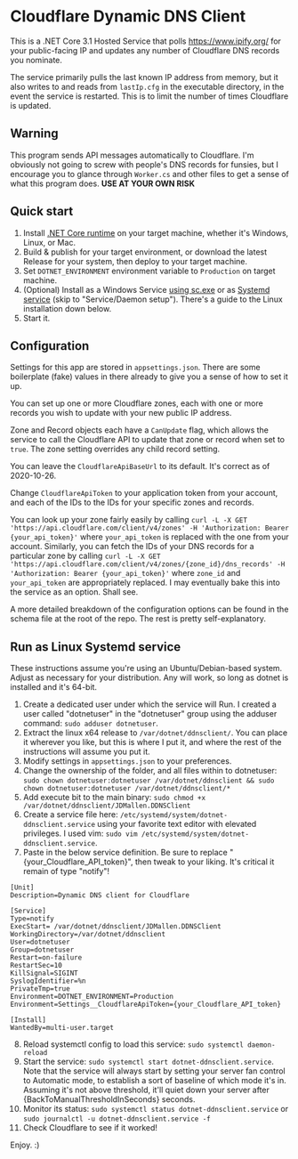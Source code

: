 # Cloudflare Dynamic DNS Client

This is a .NET Core 3.1 Hosted Service that polls https://www.ipify.org/ for your public-facing IP and updates any number of Cloudflare DNS records you nominate.

The service primarily pulls the last known IP address from memory, but it also writes to and reads from `lastIp.cfg` in the executable directory, in the event the service is restarted. This is to limit the number of times Cloudflare is updated.

## Warning
This program sends API messages automatically to Cloudflare. I'm obviously not going to screw with people's DNS records for funsies, but I encourage you to glance through `Worker.cs` and other files to get a sense of what this program does. **USE AT YOUR OWN RISK**

## Quick start
1. Install [.NET Core runtime](https://dotnet.microsoft.com/download) on your target machine, whether it's Windows, Linux, or Mac.
2. Build & publish for your target environment, or download the latest Release for your system, then deploy to your target machine.
3. Set `DOTNET_ENVIRONMENT` environment variable to `Production` on target machine.
4. (Optional) Install as a Windows Service [using sc.exe](https://support.microsoft.com/en-au/help/251192/how-to-create-a-windows-service-by-using-sc-exe) or as [Systemd service](https://dejanstojanovic.net/aspnet/2018/june/setting-up-net-core-servicedaemon-on-linux-os/) (skip to "Service/Daemon setup"). There's a guide to the Linux installation down below.
5. Start it.

## Configuration

Settings for this app are stored in `appsettings.json`. There are some boilerplate (fake) values in there already to give you a sense of how to set it up. 

You can set up one or more Cloudflare zones, each with one or more records you wish to update with your new public IP address.

Zone and Record objects each have a `CanUpdate` flag, which allows the service to call the Cloudflare API to update that zone or record when set to `true`. The zone setting overrides any child record setting.

You can leave the `CloudflareApiBaseUrl` to its default. It's correct as of 2020-10-26.

Change `CloudflareApiToken` to your application token from your account, and each of the IDs to the IDs for your specific zones and records.

You can look up your zone fairly easily by calling `curl -L -X GET 'https://api.cloudflare.com/client/v4/zones' -H 'Authorization: Bearer {your_api_token}'` where `your_api_token` is replaced with the one from your account. Similarly, you can fetch the IDs of your DNS records for a particular zone by calling `curl -L -X GET 'https://api.cloudflare.com/client/v4/zones/{zone_id}/dns_records' -H 'Authorization: Bearer {your_api_token}'` where `zone_id` and `your_api_token` are appropriately replaced. I may eventually bake this into the service as an option. Shall see.

A more detailed breakdown of the configuration options can be found in the schema file at the root of the repo. The rest is pretty self-explanatory.

## Run as Linux Systemd service

These instructions assume you're using an Ubuntu/Debian-based system. Adjust as necessary for your distribution. Any will work, so long as dotnet is installed and it's 64-bit.

1. Create a dedicated user under which the service will Run. I created a user called "dotnetuser" in the "dotnetuser" group using the adduser command: `sudo adduser dotnetuser`.
2. Extract the linux x64 release to `/var/dotnet/ddnsclient/`. You can place it wherever you like, but this is where I put it, and where the rest of the instructions will assume you put it.
3. Modify settings in `appsettings.json` to your preferences.
4. Change the ownership of the folder, and all files within to dotnetuser: `sudo chown dotnetuser:dotnetuser /var/dotnet/ddnsclient && sudo chown dotnetuser:dotnetuser /var/dotnet/ddnsclient/*`
5. Add execute bit to the main binary: `sudo chmod +x /var/dotnet/ddnsclient/JDMallen.DDNSClient`
6. Create a service file here: `/etc/systemd/system/dotnet-ddnsclient.service` using your favorite text editor with elevated privileges. I used vim: `sudo vim /etc/systemd/system/dotnet-ddnsclient.service`.
7. Paste in the below service definition. Be sure to replace "{your_Cloudflare_API_token}", then tweak to your liking. It's critical it remain of type "notify"!
```
[Unit]
Description=Dynamic DNS client for Cloudflare

[Service]
Type=notify
ExecStart= /var/dotnet/ddnsclient/JDMallen.DDNSClient
WorkingDirectory=/var/dotnet/ddnsclient
User=dotnetuser
Group=dotnetuser
Restart=on-failure
RestartSec=10
KillSignal=SIGINT
SyslogIdentifier=%n
PrivateTmp=true
Environment=DOTNET_ENVIRONMENT=Production
Environment=Settings__CloudflareApiToken={your_Cloudflare_API_token}

[Install]
WantedBy=multi-user.target
```
8. Reload systemctl config to load this service: `sudo systemctl daemon-reload`
9. Start the service: `sudo systemctl start dotnet-ddnsclient.service`. Note that the service will always start by setting your server fan control to Automatic mode, to establish a sort of baseline of which mode it's in. Assuming it's not above threshold, it'll quiet down your server after {BackToManualThresholdInSeconds} seconds.
10. Monitor its status: `sudo systemctl status dotnet-ddnsclient.service` or `sudo journalctl -u dotnet-ddnsclient.service -f`
11. Check Cloudflare to see if it worked!

Enjoy. :)
